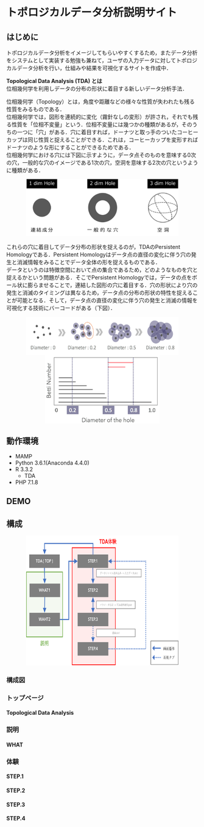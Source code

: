 トポロジカルデータ分析説明サイト
=======

## はじめに
トポロジカルデータ分析をイメージしてもらいやすくするため，またデータ分析をシステムとして実装する勉強も兼ねて，ユーザの入力データに対してトポロジカルデータ分析を行い，仕組みや結果を可視化するサイトを作成中．

**Topological Data Analysis (TDA) とは**  
位相幾何学を利用しデータの分布の形状に着目する新しいデータ分析手法．

位相幾何学（Topology）とは，角度や距離などの様々な性質が失われたも残る性質をみるものである．  
位相幾何学では，図形を連続的に変化（霧針なしの変形）が許され，それでも残る性質を「位相不変量」という．位相不変量には幾つかの種類があるが，そのうちの一つに「穴」がある．穴に着目すれば，ドーナツと取っ手のついたコーヒーカップは同じ性質と捉えることができる．これは，コーヒーカップを変形すればドーナツのような形にすることができるためである．  
位相幾何学における穴には下図に示すように，データ点そのものを意味する0次の穴，一般的な穴のイメージである1次の穴，空洞を意味する2次の穴というように種類がある．  
<div align="center">
<img src="https://github.com/nakayamarina/TDA_tryweb/blob/master/img/Holes.png" alt="holes" title="holes" width="400" height="150">
</div>

これらの穴に着目してデータ分布の形状を捉えるのが，TDAのPersistent Homologyである．Persistent Homologyはデータ点の直径の変化に伴う穴の発生と消滅情報をみることでデータ全体の形を捉えるものである．  
データというのは特徴空間において点の集合であるため，どのようなものを穴と捉えるかという問題がある．そこでPersistent Homologyでは，データの点をボール状に膨らませることで，連結した図形の穴に着目する．穴の形状により穴の発生と消滅のタイミングは異なるため，データ点の分布の形状の特性を捉えることが可能となる．そして，データ点の直径の変化に伴う穴の発生と消滅の情報を可視化する技術にバーコードがある（下図）．  
<div align="center">
<img src="https://github.com/nakayamarina/TDA_tryweb/blob/readme_cntnt/readme/hole.png" alt="ph" title="ph" width="400" height="100" align = "center">    
<img src="https://github.com/nakayamarina/TDA_tryweb/blob/readme_cntnt/readme/pd.png" alt="ph" title="ph" width="300" height="180" align = "center">
</div>

## 動作環境
* MAMP
* Python 3.6.1(Anaconda 4.4.0)
* R 3.3.2
  - TDA
* PHP 7.1.8

## DEMO

## 構成

<div align="center">
<img src="https://github.com/nakayamarina/TDA_tryweb/blob/readme_cntnt/readme/tda_tryweb.png" alt="holes" title="holes" width="400" height="340">
</div>

### 構成図

### トップページ
#### Topological Data Analysis

### 説明
#### WHAT

### 体験
#### STEP.1

#### STEP.2

#### STEP.3

#### STEP.4

